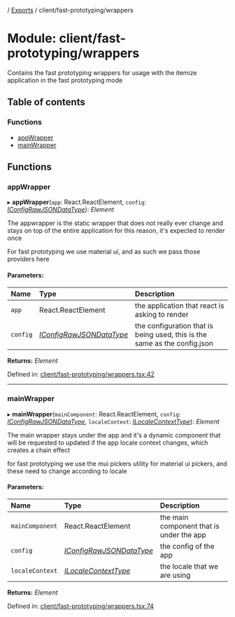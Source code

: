 [](../README.md) / [Exports](../modules.md) / client/fast-prototyping/wrappers

# Module: client/fast-prototyping/wrappers

Contains the fast prototyping wrappers for usage
with the itemize application in the fast prototyping mode

## Table of contents

### Functions

- [appWrapper](client_fast_prototyping_wrappers.md#appwrapper)
- [mainWrapper](client_fast_prototyping_wrappers.md#mainwrapper)

## Functions

### appWrapper

▸ **appWrapper**(`app`: React.ReactElement, `config`: [*IConfigRawJSONDataType*](../interfaces/config.iconfigrawjsondatatype.md)): *Element*

The appwrapper is the static wrapper that does not really ever change and stays on top
of the entire application for this reason, it's expected to render once

For fast prototyping we use material ui, and as such we pass those providers here

#### Parameters:

Name | Type | Description |
:------ | :------ | :------ |
`app` | React.ReactElement | the application that react is asking to render   |
`config` | [*IConfigRawJSONDataType*](../interfaces/config.iconfigrawjsondatatype.md) | the configuration that is being used, this is the same as the config.json    |

**Returns:** *Element*

Defined in: [client/fast-prototyping/wrappers.tsx:42](https://github.com/onzag/itemize/blob/28218320/client/fast-prototyping/wrappers.tsx#L42)

___

### mainWrapper

▸ **mainWrapper**(`mainComponent`: React.ReactElement, `config`: [*IConfigRawJSONDataType*](../interfaces/config.iconfigrawjsondatatype.md), `localeContext`: [*ILocaleContextType*](../interfaces/client_internal_providers_locale_provider.ilocalecontexttype.md)): *Element*

The main wrapper stays under the app and it's a dynamic component that will be requested
to updated if the app locale context changes, which creates a chain effect

for fast prototyping we use the mui pickers utility for material ui pickers, and these
need to change according to locale

#### Parameters:

Name | Type | Description |
:------ | :------ | :------ |
`mainComponent` | React.ReactElement | the main component that is under the app   |
`config` | [*IConfigRawJSONDataType*](../interfaces/config.iconfigrawjsondatatype.md) | the config of the app   |
`localeContext` | [*ILocaleContextType*](../interfaces/client_internal_providers_locale_provider.ilocalecontexttype.md) | the locale that we are using    |

**Returns:** *Element*

Defined in: [client/fast-prototyping/wrappers.tsx:74](https://github.com/onzag/itemize/blob/28218320/client/fast-prototyping/wrappers.tsx#L74)
